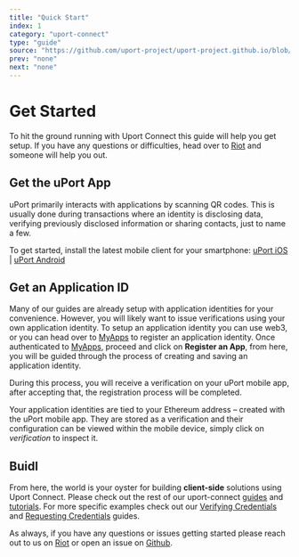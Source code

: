 ```yaml
---
title: "Quick Start"
index: 1
category: "uport-connect"
type: "guide"
source: "https://github.com/uport-project/uport-project.github.io/blob/develop/markdown/docs/guides/GettingStarted.md"
prev: "none"
next: "none"
---
```


# Get Started

To hit the ground running with Uport Connect this guide will help you get setup. If you have any questions or difficulties, head over to [Riot](https://chat.uport.me) and someone will help you out.

## Get the uPort App

uPort primarily interacts with applications by scanning QR codes. This is usually done during transactions where an identity is disclosing data, verifying previously disclosed information or sharing contacts, just to name a few.

To get started, install the latest mobile client for your smartphone: [uPort iOS](https://itunes.apple.com/us/app/uport-identity-wallet-ethereum/id1123434510?mt=8) | [uPort Android](https://play.google.com/store/apps/details?id=com.uportMobile)

## Get an Application ID

Many of our guides are already setup with application identities for your convenience.  However, you will likely want to issue verifications using your own application identity.  To setup an application identity you can use web3, or you can head over to [MyApps](/myapps) to register an application identity. Once authenticated to [MyApps](/myapps), proceed and click on **Register an App**, from here, you will be guided through the process of creating and saving an application identity.

During this process, you will receive a verification on your uPort mobile app, after accepting that, the registration process will be completed.

Your application identities are tied to your Ethereum address – created with the uPort mobile app. They are stored as a verification and their configuration can be viewed within the mobile device, simply click on *verification* to inspect it.

## Buidl

From here, the world is your oyster for building **client-side** solutions using Uport Connect. Please check out the rest of our uport-connect [guides](/uport-connect/guides/usage) and [tutorials](/uport-connect/guides/tutorial).  For more specific examples check out our [Verifying Credentials](/attestcredentials) and [Requesting Credentials](/requestcredentials) guides.

As always, if you have any questions or issues getting started please reach out to us on [Riot](https://chat.uport.me) or open an issue on [Github](https://github.com/uport-project).

